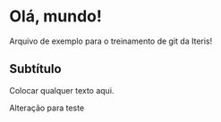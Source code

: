 # Olá, mundo! 

Arquivo de exemplo para o treinamento de git da Iteris!

## Subtítulo

Colocar qualquer texto aqui.

Alteração para teste
